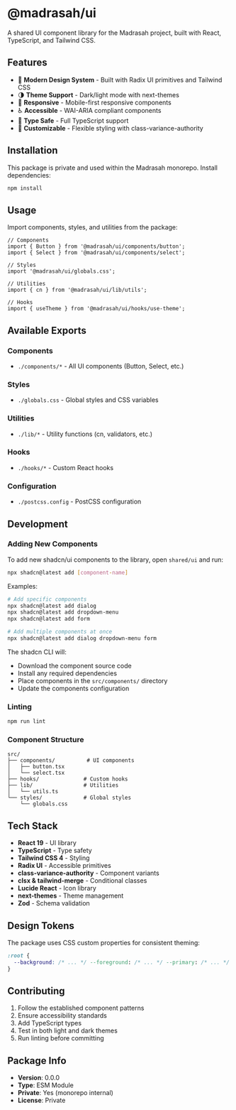 # @madrasah/ui

A shared UI component library for the Madrasah project, built with React, TypeScript, and Tailwind CSS.

## Features

- 🎨 **Modern Design System** - Built with Radix UI primitives and Tailwind CSS
- 🌗 **Theme Support** - Dark/light mode with next-themes
- 📱 **Responsive** - Mobile-first responsive components
- ♿ **Accessible** - WAI-ARIA compliant components
- 🎯 **Type Safe** - Full TypeScript support
- 🔧 **Customizable** - Flexible styling with class-variance-authority

## Installation

This package is private and used within the Madrasah monorepo. Install dependencies:

```bash
npm install
```

## Usage

Import components, styles, and utilities from the package:

```tsx
// Components
import { Button } from '@madrasah/ui/components/button';
import { Select } from '@madrasah/ui/components/select';

// Styles
import '@madrasah/ui/globals.css';

// Utilities
import { cn } from '@madrasah/ui/lib/utils';

// Hooks
import { useTheme } from '@madrasah/ui/hooks/use-theme';
```

## Available Exports

### Components

- `./components/*` - All UI components (Button, Select, etc.)

### Styles

- `./globals.css` - Global styles and CSS variables

### Utilities

- `./lib/*` - Utility functions (cn, validators, etc.)

### Hooks

- `./hooks/*` - Custom React hooks

### Configuration

- `./postcss.config` - PostCSS configuration

## Development

### Adding New Components

To add new shadcn/ui components to the library, open `shared/ui` and run:

```bash
npx shadcn@latest add [component-name]
```

Examples:
```bash
# Add specific components
npx shadcn@latest add dialog
npx shadcn@latest add dropdown-menu
npx shadcn@latest add form

# Add multiple components at once
npx shadcn@latest add dialog dropdown-menu form
```

The shadcn CLI will:
- Download the component source code
- Install any required dependencies
- Place components in the `src/components/` directory
- Update the components configuration

### Linting

```bash
npm run lint
```

### Component Structure

```
src/
├── components/          # UI components
│   ├── button.tsx
│   └── select.tsx
├── hooks/              # Custom hooks
├── lib/                # Utilities
│   └── utils.ts
└── styles/             # Global styles
    └── globals.css
```

## Tech Stack

- **React 19** - UI library
- **TypeScript** - Type safety
- **Tailwind CSS 4** - Styling
- **Radix UI** - Accessible primitives
- **class-variance-authority** - Component variants
- **clsx & tailwind-merge** - Conditional classes
- **Lucide React** - Icon library
- **next-themes** - Theme management
- **Zod** - Schema validation

## Design Tokens

The package uses CSS custom properties for consistent theming:

```css
:root {
  --background: /* ... */ --foreground: /* ... */ --primary: /* ... */ /* ... */;
}
```

## Contributing

1. Follow the established component patterns
2. Ensure accessibility standards
3. Add TypeScript types
4. Test in both light and dark themes
5. Run linting before committing

## Package Info

- **Version**: 0.0.0
- **Type**: ESM Module
- **Private**: Yes (monorepo internal)
- **License**: Private
